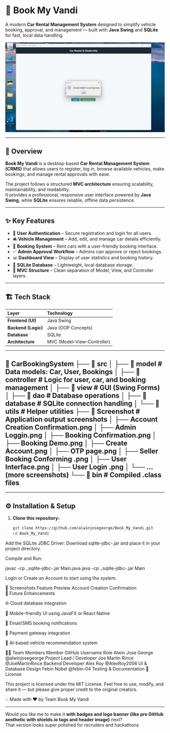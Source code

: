 # 🚗 Book My Vandi

A modern **Car Rental Management System** designed to simplify vehicle booking, approval, and management — built with **Java Swing** and **SQLite** for fast, local data handling.

![Account Creation Confirmation](Screenshot/Account%20Creation%20Confirmation.png)

---

## 📖 Overview

**Book My Vandi** is a desktop-based **Car Rental Management System (CRMS)** that allows users to register, log in, browse available vehicles, make bookings, and manage rental approvals with ease.

The project follows a structured **MVC architecture** ensuring scalability, maintainability, and readability.  
It provides a professional, responsive user interface powered by **Java Swing**, while **SQLite** ensures reliable, offline data persistence.

---

## ✨ Key Features

- 🔐 **User Authentication** – Secure registration and login for all users.
- 🚘 **Vehicle Management** – Add, edit, and manage car details efficiently.
- 📅 **Booking System** – Rent cars with a user-friendly booking interface.
- ✅ **Admin Approval Workflow** – Admins can approve or reject bookings.
- 📊 **Dashboard View** – Display of user statistics and booking history.
- 💾 **SQLite Database** – Lightweight, local database storage.
- 🧩 **MVC Structure** – Clean separation of Model, View, and Controller layers.

---

## 🏗️ Tech Stack

| Layer | Technology |
|:------|:------------|
| **Frontend (UI)** | Java Swing |
| **Backend (Logic)** | Java (OOP Concepts) |
| **Database** | SQLite |
| **Architecture** | MVC (Model–View–Controller) |

---
📁 CarBookingSystem
├── 📁 src
│ ├── 📁 model # Data models: Car, User, Bookings
│ ├── 📁 controller # Logic for user, car, and booking management
│ ├── 📁 view # GUI (Swing Forms)
│ ├── 📁 dao # Database operations
│ ├── 📁 database # SQLite connection handling
│ └── 📁 utils # Helper utilities
├── 📁 Screenshot # Application output screenshots
│ ├── Account Creation Confirmation.png
│ ├── Admin Loggin.png
│ ├── Booking Confirmation.png
│ ├── Booking Demo.png
│ ├── Create Account.png
│ ├── OTP page.png
│ ├── Seller Booking Conforming .png
│ ├── User Interface.png
│ ├── User Login .png
│ └── ... (more screenshots)
└── 📁 bin # Compiled .class files
---


---

## ⚙️ Installation & Setup

1. **Clone this repository:**
   ```bash
   git clone https://github.com/alwinjosegeorge/Book_My_Vandi.git
   cd Book_My_Vandi
Add the SQLite JDBC Driver:
Download sqlite-jdbc-<version>.jar and place it in your project directory.

Compile and Run:

javac -cp .;sqlite-jdbc-<version>.jar Main.java
java -cp .;sqlite-jdbc-<version>.jar Main


Login or Create an Account to start using the system.

📸 Screenshots
Feature	Preview
Account Creation Confirmation	
🚀 Future Enhancements

🌐 Cloud database integration

📱 Mobile-friendly UI using JavaFX or React Native

🔔 Email/SMS booking notifications

🧾 Payment gateway integration

🧠 AI-based vehicle recommendation system

👨‍💻 Team Members
Member	GitHub Username	Role
Alwin Jose George	@alwinjosegeorge
	Project Lead / Developer
Joe Martin Rince	@JoeMartinRince
	Backend Developer
Alex Roy	@AlexRoy2006
	UI & Database Design
Febin Nobel	@febin-04
	Testing & Documentation
📜 License

This project is licensed under the MIT License.
Feel free to use, modify, and share it — but please give proper credit to the original creators.

💡 Made with ❤️ by Team Book My Vandi

---

Would you like me to make it **with badges and logo banner (like pro GitHub aesthetic with shields.io tags and header image)** next?  
That version looks super polished for recruiters and hackathons


